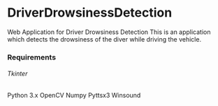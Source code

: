 # DriverDrowsinessDetection
Web Application for Driver Drowsiness Detection
This is an application which detects the drowsiness of the diver while driving the vehicle.
### Requirements
###### Tkinter
Python 3.x
OpenCV
Numpy
Pyttsx3
Winsound
